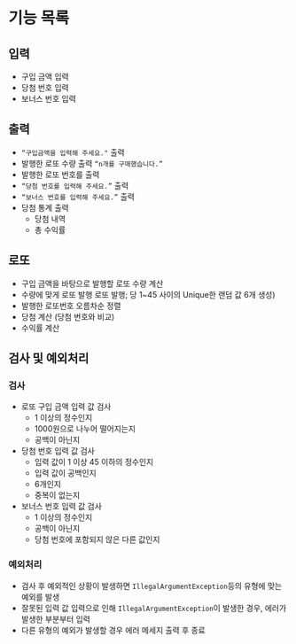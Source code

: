 # 기능 목록

## 입력

- 구입 금액 입력
- 당첨 번호 입력
- 보너스 번호 입력

## 출력

- `“구입금액을 입력해 주세요."` 출력
- 발행한 로또 수량 출력
  `“n개를 구매했습니다.”`
- 발행한 로또 번호를 출력
- `“당첨 번호를 입력해 주세요.”` 출력
- `“보너스 번호를 입력해 주세요.”` 출력
- 당첨 통계 출력
    - 당첨 내역
    - 총 수익률

## 로또

- 구입 금액을 바탕으로 발행할 로또 수량 계산
- 수량에 맞게 로또 발행
  로또 발행; 당 1~45 사이의 Unique한 랜덤 값 6개 생성)
- 발행한 로또번호 오름차순 정렬
- 당첨 계산 (당첨 번호와 비교)
- 수익률 계산

## 검사 및 예외처리

### 검사

- 로또 구입 금액 입력 값 검사
    - 1 이상의 정수인지
    - 1000원으로 나누어 떨어지는지
    - 공백이 아닌지
- 당첨 번호 입력 값 검사
    - 입력 값이 1 이상 45 이하의 정수인지
    - 입력 값이 공백인지
    - 6개인지
    - 중복이 없는지
- 보너스 번호 입력 값 검사
    - 1 이상의 정수인지
    - 공백이 아닌지
    - 당첨 번호에 포함되지 않은 다른 값인지

### 예외처리

- 검사 후 예외적인 상황이 발생하면 `IllegalArgumentException`등의 유형에 맞는 예외를 발생
- 잘못된 입력 값 입력으로 인해 `IllegalArgumentException`이 발생한 경우, 에러가 발생한 부분부터 입력
- 다른 유형의 예외가 발생할 경우 에러 메세지 출력 후 종료
